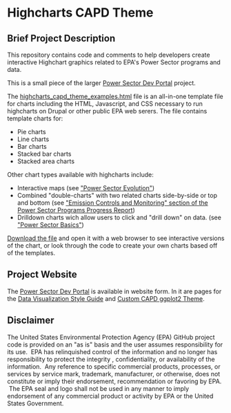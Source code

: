 # Highcharts CAPD Theme
## Brief Project Description
This repository contains code and comments to help developers create interactive Highchart graphics related to EPA's Power Sector programs and data.

This is a small piece of the larger [Power Sector Dev Portal](https://github.com/USEPA/power-sector-dev-portal) project.

The [highcharts_capd_theme_examples.html](https://github.com/USEPA/highchartscapdtheme/blob/main/highcharts_capd_theme_examples.html) file is an all-in-one template file for charts including the HTML, Javascript, and CSS necessary to run highcharts on Drupal or other public EPA web serers. The file contains template charts for:
* Pie charts
* Line charts
* Bar charts
* Stacked bar charts
* Stacked area charts

Other chart types available with highcharts include:
* Interactive maps (see ["Power Sector Evolution"](https://www.epa.gov/power-sector/power-sector-evolution#fleetturnover))
* Combined "double-charts" with two related charts side-by-side or top and bottom (see ["Emission Controls and Monitoring" section of the Power Sector Programs Progress Report](https://www.epa.gov/power-sector/progress-report-emission-controls-and-monitoring#so2))
* Drilldown charts wich allow users to click and "drill down" on data. (see ["Power Sector Basics"](https://www.epa.gov/power-sector/electric-power-sector-basics#howiselectricityused))

[Download the file](https://github.com/USEPA/highchartscapdtheme/blob/main/highcharts_capd_theme_examples.html) and open it with a web browser to see interactive versions of the chart, or look through the code to create your own charts based off of the templates.

## Project Website

The [Power Sector Dev Portal](https://usepa.github.io/power-sector-dev-portal/) is available in website form. In it are pages for the [Data Visualization Style Guide](https://usepa.github.io/power-sector-dev-portal/#/datavis) and [Custom CAPD ggplot2 Theme](https://usepa.github.io/power-sector-dev-portal/#/ggplot).

## Disclaimer

The United States Environmental Protection Agency (EPA) GitHub project code is provided on an "as is" basis and the user assumes responsibility for its use.  EPA has relinquished control of the information and no longer has responsibility to protect the integrity , confidentiality, or availability of the information.  Any reference to specific commercial products, processes, or services by service mark, trademark, manufacturer, or otherwise, does not constitute or imply their endorsement, recommendation or favoring by EPA.  The EPA seal and logo shall not be used in any manner to imply endorsement of any commercial product or activity by EPA or the United States Government.




